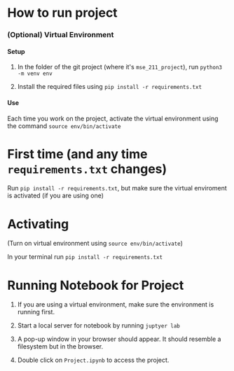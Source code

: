 # How to run project

### (Optional) Virtual Environment

#### Setup 
1. In the folder of the git project (where it's `mse_211_project`), run `python3 -m venv env`

2. Install the required files using `pip install -r requirements.txt`

#### Use
Each time you work on the project, activate the virtual environment using the command `source env/bin/activate`


# First time (and any time `requirements.txt` changes)
Run `pip install -r requirements.txt`, but make sure the virtual enviroment is activated (if you are using one)




# Activating 

(Turn on virtual environment using `source env/bin/activate`)

In your terminal run `pip install -r requirements.txt`

# Running Notebook for Project
1. If you are using a virtual environment, make sure the environment is running first.

2. Start a local server for notebook by running `juptyer lab`

3. A pop-up window in your browser should appear. It should resemble a filesystem but in the browser.

4. Double click on `Project.ipynb` to access the project.

